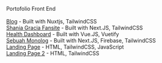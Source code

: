 Portofolio Front End
\
\
[Blog](https://fala.my.id) - Built with Nuxtjs, TailwindCSS
\
[Shania Gracia Fansite](https://shaniagracia.vercel.app) - Built with Next.JS, TailwindCSS
\
[Health Dashboard](https://maxchat-fe.vercel.app) - Built with Vue.JS, Vuetify
\
[Sebuah Monolog](https://monolog.falasyam.com) - Built with Next.JS, Firebase, TailwindCSS
\
[Landing Page](https://fafifu.vercel.app) - HTML, TailwindCSS, JavaScript
\
[Landing Page 2](https://fafifu.vercel.app/welltenan.html) - HTML, TailwindCSS
